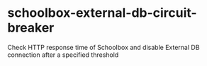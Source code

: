 # schoolbox-external-db-circuit-breaker
Check HTTP response time of Schoolbox and disable External DB connection after a specified threshold
